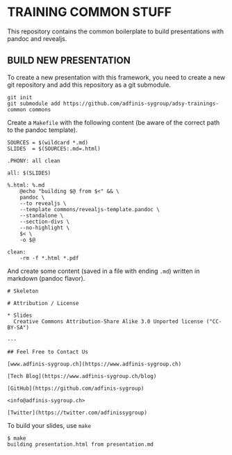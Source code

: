 TRAINING COMMON STUFF
=====================

This repository contains the common boilerplate to build presentations with
pandoc and revealjs.


BUILD NEW PRESENTATION
----------------------
To create a new presentation with this framework, you need to create a new
git repository and add this repository as a git submodule.

    git init
    git submodule add https://github.com/adfinis-sygroup/adsy-trainings-common commons

Create a ``Makefile`` with the following content (be aware of the correct path
to the pandoc template).

    SOURCES = $(wildcard *.md)
    SLIDES  = $(SOURCES:.md=.html)

    .PHONY: all clean

    all: $(SLIDES)

    %.html: %.md
    	@echo "building $@ from $<" && \
    	pandoc \
    	--to revealjs \
    	--template commons/revealjs-template.pandoc \
    	--standalone \
    	--section-divs \
    	--no-highlight \
    	$< \
    	-o $@

    clean:
    	-rm -f *.html *.pdf

And create some content (saved in a file with ending ``.md``) written in markdown
(pandoc flavor).

    # Skeleton

    # Attribution / License

    * Slides
      Creative Commons Attribution-Share Alike 3.0 Unported license ("CC-BY-SA")

    ---

    ## Feel Free to Contact Us

    [www.adfinis-sygroup.ch](https://www.adfinis-sygroup.ch)

    [Tech Blog](https://www.adfinis-sygroup.ch/blog)

    [GitHub](https://github.com/adfinis-sygroup)

    <info@adfinis-sygroup.ch>

    [Twitter](https://twitter.com/adfinissygroup)

To build your slides, use ``make``

    $ make
    building presentation.html from presentation.md
